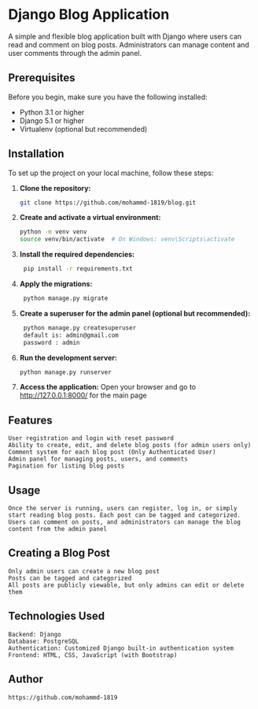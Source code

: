# Django Blog Application

A simple and flexible blog application built with Django where users can read and comment on blog posts. Administrators can manage content and user comments through the admin panel.

## Prerequisites

Before you begin, make sure you have the following installed:

- Python 3.1 or higher
- Django 5.1 or higher
- Virtualenv (optional but recommended)

## Installation

To set up the project on your local machine, follow these steps:

1. **Clone the repository:**
   ```bash
   git clone https://github.com/mohammd-1819/blog.git


2. **Create and activate a virtual environment:**
    ```bash
    python -m venv venv
    source venv/bin/activate  # On Windows: venv\Scripts\activate


3. **Install the required dependencies:**
   ```bash
    pip install -r requirements.txt


4. **Apply the migrations:**
   ```bash
    python manage.py migrate


5. **Create a superuser for the admin panel (optional but recommended):**
   ```bash
    python manage.py createsuperuser
    default is: admin@gmail.com
    password : admin


6. **Run the development server:**
    ```bash
    python manage.py runserver


7. **Access the application:**
    Open your browser and go to http://127.0.0.1:8000/ for the main page



## Features
    User registration and login with reset password
    Ability to create, edit, and delete blog posts (for admin users only)
    Comment system for each blog post (Only Authenticated User)
    Admin panel for managing posts, users, and comments
    Pagination for listing blog posts


## Usage
    Once the server is running, users can register, log in, or simply start reading blog posts. Each post can be tagged and categorized. Users can comment on posts, and administrators can manage the blog content from the admin panel


## Creating a Blog Post
    Only admin users can create a new blog post
    Posts can be tagged and categorized
    All posts are publicly viewable, but only admins can edit or delete them


## Technologies Used
    Backend: Django
    Database: PostgreSQL
    Authentication: Customized Django built-in authentication system
    Frontend: HTML, CSS, JavaScript (with Bootstrap)


## Author
    https://github.com/mohammd-1819
